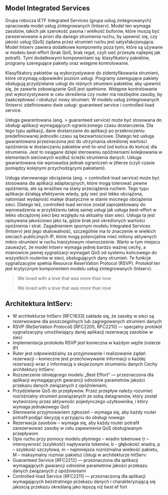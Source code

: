 ## Model Integrated Services


Grupa robocza IETF Integrated Services (grupa usług zintegrowanych) opracowała model usług zintegrowanych (Intserv). Model ten wymaga zasobów, takich jak szerokość pasma i wielkość buforów, które muszą być zarezerwowane a priori dla danego strumienia ruchu, by upewnić się, czy jakość usług (QoS) żądana przez strumień ruchu jest satysfakcjonująca. Model Intserv zawiera dodatkowe komponenty poza tymi, które są używane w modelu best-effort (brak QoS, brak reguł, czyli sieć przesyła najlepiej jak potrafi). 
Tymi dodatkowymi komponentami są: klasyfikatory pakietów, programy szeregujące pakiety oraz wstępne kontrolowanie.


Klasyfikatory pakietów są wykorzystywane do zidentyfikowania strumieni, które otrzymają odpowiedni poziom usługi. Programy szeregujące pakiety obsługują przydzielanie usługi do różnych strumieni pakietów, aby upewnić się, że zawarte zobowiązanie QoS jest spełnione. Wstępne kontrolowanie jest wykorzystywane w celu określenia czy router ma niezbędne zasoby, by zaakceptować i obsłużyć nowy strumień.
W modelu usług zintegrowanych (Intserv) zdefiniowano dwie usługi: guaranteed service i controlled-load service.

Usługa gwarantowana (ang. > guaranteed service) może być stosowana do obsługi aplikacji wymagających ograniczonego czasu dostarczenia. Dla tego typu aplikacji, dane dostarczane do aplikacji po przekroczeniu predefiniowanej jednostki czasu są bezwartościowe. Dlatego też usługa gwarantowana przeznaczona jest do utrzymania określonej wartości opóźnienia w dostarczaniu pakietów end-to-end (od końca do końca) dla strumienia. Jest to osiągane dzięki sterowaniu opóźnieniami kolejkowania w elementach sieciowych wzdłuż ścieżki strumienia danych. Usługa gwarantowana nie wprowadza jednak ograniczeń w jitterze (czyli czasie pomiędzy kolejnymi przychodzącymi pakietami).

Usługa sterowanego obciążenia (ang. > controlled-load service) może być stosowana dla aplikacji adaptacyjnych, które mogą tolerować pewne opóźnienia, ale są wrażliwe na stany przeciążenia ruchem. Tego typu aplikacje działają efektywnie wtedy, gdy sieć jest lekko obciążona, natomiast wydajność maleje drastycznie w stanie mocnego obciążenia sieci. Dlatego też, controlled-load service został zaprojektowany do wprowadzenia w przybliżeniu takiej samej usługi jak usługa best-effort w lekko obciążonej sieci bez względu na aktualny stan sieci. Usługa ta jest opisywana jakościowo jako ta, gdzie brak jest określonych wartości opóźnienia i strat.
Zagadnieniem spornym modelu Integrated Services (Intserv) jest jego skalowalność, szczególnie ma to znaczenie w wielkich sieciach publicznych IP, które mogą potencjalnie mieć miliony aktywnych mikro-strumieni w ruchu tranzytowym równocześnie.
Warto w tym miejscu zauważyć, że model Intserv wymaga jednej bardzo ważnej cechy, a mianowicie jawnej sygnalizacji wymagań QoS od systemu końcowego do wszystkich routerów w sieci, obsługujących dany strumień. Te funkcje sygnalizacyjne spełnia Resource ReserVation Protocol (RSVP). Protokół ten jest krytycznym komponentem modelu usług zintegrowanych (Intserv).

> We loved with a love that was more than love

> We loved with a love that was more than love




## Architektura IntServ:
- W architekturze IntServ [RFC1633] zakłada się, że zasoby w sieci są rezerwowane dla poszczególnych lub zagregowanych strumieni danych
- RSVP (ReSerVation Protocol) [RFC2205, RFC2210] — specjalny protokół sygnalizacyjny umożliwiający danej aplikacji rezerwację zasobów w sieci
- Implementacja protokołu RSVP jest konieczna w każdym węźle (ruterze IP) 
- Ruter jest odpowiedzialny za przyjmowanie i realizowanie żądań rezerwacji – konieczne jest przechowywanie informacji o każdej rezerwacji wraz z informacją o skojarzonym strumieniu danych
Cechy architektury IntServ:
- Rozszerzenie istniejącego modelu „Best Effort” — przeznaczona dla aplikacji wymagających gwarancji odnośnie parametrów jakości przekazu danych związanych z opóźnieniami, 
- Przydzielanie QoS do przepływów. Przez przepływ należy rozumieć rozróżnialny strumień powiązanych ze sobą datagramów, który został wytworzony przez aktywność pojedynczego użytkownika, i który wymaga jednakowego QoS
- Sterowanie przyjmowaniem zgłoszeń – wymaga się, aby każdy router potrafił podjąć decyzję o przyjęciu do obsługi nowego
- Rezerwacja zasobów – wymaga się, aby każdy router potrafił zarezerwować zasoby w celu zapewnienia QoS obsługiwanym przepływom
- Opis ruchu przy pomocy modelu płynnego – wiadro tokenowe (r – intensywność (szybkość) napływania tokenów, b - głębokość wiadra, p – szybkość szczytowa, m – najmniejsza rozróżnialna wielkość pakietu, M – maksymalny rozmiar pakietu)
Usługi w architekturze IntServ:
- Guaranteed Service [RFC2212] — przeznaczona dla aplikacji wymagających gwarancji odnośnie parametrów jakości przekazu danych związanych z opóźnieniami
- Controlled-load Service [RFC2211] — przeznaczoną dla aplikacji wymagających bezstratnego przekazu danych i charakteryzującą się jakością przekazu określaną jako lepszą niż best ef fort


